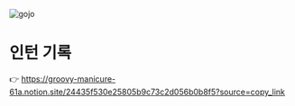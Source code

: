 ![gojo](https://github.com/user-attachments/assets/4983e624-51d9-4f4a-9f4e-ed4452dfa912)
# 인턴 기록
👉 https://groovy-manicure-61a.notion.site/24435f530e25805b9c73c2d056b0b8f5?source=copy_link
